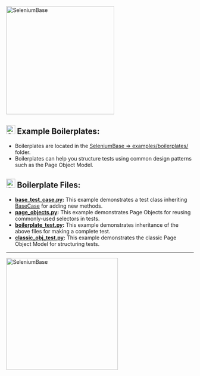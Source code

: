 <img src="https://seleniumbase.io/cdn/img/sb_text_f.png" title="SeleniumBase" align="center" width="290">

<h2><img src="https://seleniumbase.io/img/sb_icon.png" title="SeleniumBase" width="24" /> Example Boilerplates:</h2>

* Boilerplates are located in the [SeleniumBase => examples/boilerplates/](https://github.com/seleniumbase/SeleniumBase/blob/master/examples/boilerplates) folder.
* Boilerplates can help you structure tests using common design patterns such as the Page Object Model.

<h2><img src="https://seleniumbase.io/img/sb_icon.png" title="SeleniumBase" width="24" /> Boilerplate Files:</h2>

* <b>[base_test_case.py](https://github.com/seleniumbase/SeleniumBase/blob/master/examples/boilerplates/base_test_case.py):</b> This example demonstrates a test class inheriting [BaseCase](https://github.com/seleniumbase/SeleniumBase/blob/master/seleniumbase/fixtures/base_case.py) for adding new methods.
* <b>[page_objects.py](https://github.com/seleniumbase/SeleniumBase/blob/master/examples/boilerplates/page_objects.py):</b> This example demonstrates Page Objects for reusing commonly-used selectors in tests.
* <b>[boilerplate_test.py](https://github.com/seleniumbase/SeleniumBase/blob/master/examples/boilerplates/boilerplate_test.py):</b> This example demonstrates inheritance of the above files for making a complete test.
* <b>[classic_obj_test.py](https://github.com/seleniumbase/SeleniumBase/blob/master/examples/boilerplates/classic_obj_test.py):</b> This example demonstrates the classic Page Object Model for structuring tests.

--------

<div><a href="https://github.com/seleniumbase/SeleniumBase"><img src="https://seleniumbase.io/cdn/img/sb_logo_gs.png" alt="SeleniumBase" width="300" /></a></div>
